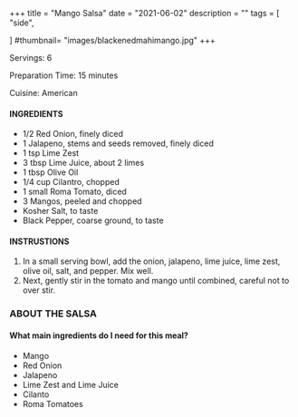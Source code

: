 +++
title = "Mango Salsa"
date = "2021-06-02"
description = ""
tags = [
    "side",
    
]
#thumbnail= "images/blackenedmahimango.jpg"
+++

Servings: 6 <!--more-->

Preparation Time: 15 minutes 

Cuisine: American 

#### INGREDIENTS 

* 1/2 Red Onion, finely diced 
* 1 Jalapeno, stems and seeds removed, finely diced
* 1 tsp Lime Zest 
* 3 tbsp Lime Juice, about 2 limes 
* 1 tbsp Olive Oil 
* 1/4 cup Cilantro, chopped 
* 1 small Roma Tomato, diced 
* 3 Mangos, peeled and chopped 
* Kosher Salt, to taste 
* Black Pepper, coarse ground, to taste 

#### INSTRUSTIONS

1. In a small serving bowl, add the onion, jalapeno, lime juice, lime zest, olive oil, salt, and pepper. Mix well. 
2. Next, gently stir in the tomato and mango until combined, careful not to over stir.  

### ABOUT THE SALSA

#### What main ingredients do I need for this meal?

* Mango 
* Red Onion 
* Jalapeno 
* Lime Zest and Lime Juice 
* Cilanto 
* Roma Tomatoes 
